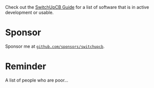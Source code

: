 Check out the [SwitchUpCB Guide](https://switchupcb.com/guide/software) for a list of software that is in active development or usable. 

# Sponsor

Sponsor me at [`github.com/sponsors/switchupcb`](https://github.com/sponsors/switchupcb).

# Reminder

A list of people who are poor...